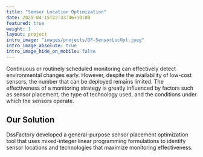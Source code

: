 ```yaml
---
title: "Sensor Location Optimization"
date: 2025-04-15T22:33:46+10:00
featured: true
weight: 1
layout: project
intro_image: "images/projects/DF-SensorLocOpt.jpeg"
intro_image_absolute: true
intro_image_hide_on_mobile: false
---
```


Continuous or routinely scheduled monitoring can effectively detect environmental changes early. However, despite the availability of low-cost sensors, the number that can be deployed remains limited. The effectiveness of a monitoring strategy is greatly influenced by factors such as sensor placement, the type of technology used, and the conditions under which the sensors operate.

## Our Solution

DssFactory developed a general-purpose sensor placement optimization tool that uses mixed-integer linear programming formulations to identify sensor locations and technologies that maximize monitoring effectiveness.
